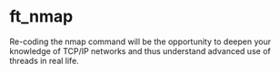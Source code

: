 # ft_nmap
Re-coding the nmap command will be the opportunity to deepen your knowledge of TCP/IP networks and thus understand advanced use of threads in real life.
